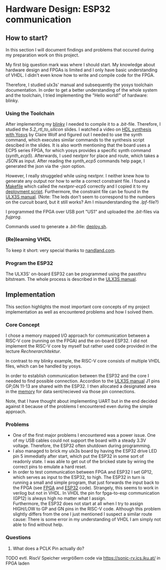 # Hardware Design: ESP32 communication

## How to start?
In this section I will document findings and problems that occured during my preparation work on this project.

My first big question mark was where I should start. My knowledge about hardware design and FPGAs is limited and I only have basic understanding of VHDL. I didn't even know how to write and compile code for the FPGA.

Therefore, I studied ulx3s' manual and subsequently the yosys toolchain documentation. In order to get a better understanding of the whole system and the toolchain, I tried implementing the "Hello world!" of hardware: blinky.

### Using the Toolchain
After implementing my [blinky](blinky.v)  I needed to compile it to a _.bit_-file. Therefore, I studied the _5.2_rtl_to_silicon_ slides. I watched a video on [HDL synthesis with Yosys](https://www.youtube.com/watch?v=rVftXFl5tHs) by Claire Wolf and figured out I needed to use the synth command, which executes similar commands to the synthesis script descibed in the slides. It is also worth mentioning that the board uses a ECP5 series FPGA, for which yosys provides a specific synth command (_synth_ecp5_). Afterwards, I used nextpnr for place and route, which takes a JSON as input. After reading the _synth_ecp5_ commands help page, I generated the json via the _-json_ option.

However, I really struggeled while using nextpnr. I neither knew how to generate any output nor how to write a correct constraint file. I found a [Makefile](https://github.com/ulx3s/blink/blob/main/Makefile) which called the _nextpnr-ecp5_ correctly and I copied it to my [deployment script](deploy.sh). Furthermore, the constraint file can be found in the [ULX3S manual](https://github.com/emard/ulx3s/blob/master/doc/MANUAL.md). (Note: The leds don't seem to correspond to the numbers on the curcuit board, but it still works? Am I misunderstanding the _.lpf_-file?)

I programmed the FPGA over USB port "US1" and uploaded the _.bit_-files via _fujprog_.

Commands used to generate a _.bit_-file: [deploy.sh](deploy.sh). 

### (Re)learning VHDL
To keep it short: very special thanks to [nandland.com](https://nandland.com/).

### Program the ESP32
The ULX3S' on-board ESP32 can be programmed using the passthru bitstream. The whole process is described in the [ULX3S manual](https://github.com/emard/ulx3s/blob/master/doc/MANUAL.md).

## Implementation
This section highlights the most important core concepts of my project implementation as well as encountered problems and how I solved them.

### Core Concept
I chose a memory mapped I/O approach for communication between a RISC-V core (running on the FPGA) and the on-board ESP32. I did not implement the RISC-V core by myself but rather used code provided in the lecture _Rechnerarchitektur_.

In contrast to my blinky example, the RISC-V core consists of multiple VHDL files, which can be handled by yosys. 

In order to establish communication between the ESP32 and the core I needed to find possible connection. Accordion to the [ULX3S manual](https://github.com/emard/ulx3s/blob/master/doc/MANUAL.md) J1 pins GP,GN 11-13 are shared with the ESP32. I then allocated a designated area in the [memory](rtl/dmem.vhd) for data sent/recieved via those pin connections.

Note, that I have thought about implementing UART but in the end decided against it because of the problems I encountered even during the simple approach. 

### Problems

* One of the first major problems I encountered was a power issue. One of my USB cables could not support the board with a steady 3.3V voltage. Therefore, the ESP32 often shutdown during programming.
* I also managed to brick my ulx3s board by having the ESP32 drive LED pin 5 immediatly after start, which put the ESP32 in some sort of readonly state. I was able to get out of the bricked state by wiring the correct pins to emulate a hard reset. 
* In order to test communication between FPGA and ESP32 I set GP12, which serves as input to the ESP32, to high. The ESP32 in turn is running a small and simple program, that just forwards the input back to the FPGA (see [FPGA](blinky.vhd) and [ESP32](esp32/esp32.ino) code). Strangely, this seems to work in verilog but not in VHDL. In VHDL the pin for fpga-to-esp communication (GP12) is always high no matter what I assign.\
Furthermore, the ESP32 does not start at all when I try to assign HIGH/LOW to GP and GN pins in the RISC-V code. Although this problem slightly differs from the one I just mentioned I suspect a similar route cause: There is some error in my understanding of VHDL I am simply not able to find without help.


### Questions

1. What does a PCLK Pin actually do?


TODO 
evtl. RiscV Speicher vergrößern
code via https://sonic-rv.ics.jku.at/ in FPGA laden